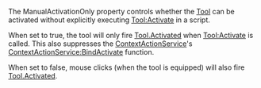 The ManualActivationOnly property controls whether the [Tool](https://developer.roblox.com/en-us/api-reference/class/Tool) can be activated without explicitly executing [Tool:Activate](https://developer.roblox.com/en-us/api-reference/function/Tool/Activate) in a script.

When set to true, the tool will only fire [Tool.Activated](https://developer.roblox.com/en-us/api-reference/event/Tool/Activated) when [Tool:Activate](https://developer.roblox.com/en-us/api-reference/function/Tool/Activate) is called. This also suppresses the [ContextActionService](https://developer.roblox.com/en-us/api-reference/class/ContextActionService)'s [ContextActionService:BindActivate](https://developer.roblox.com/en-us/api-reference/function/ContextActionService/BindActivate) function.

When set to false, mouse clicks (when the tool is equipped) will also fire [Tool.Activated](https://developer.roblox.com/en-us/api-reference/event/Tool/Activated).
